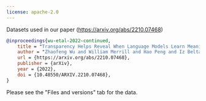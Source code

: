 ```yaml
---
license: apache-2.0
---
```


Datasets used in our paper (https://arxiv.org/abs/2210.07468)

```bibtex
@inproceedings{wu-etal-2022-continued,
    title = "Transparency Helps Reveal When Language Models Learn Meaning",
    author = "Zhaofeng Wu and William Merrill and Hao Peng and Iz Beltagy and Noah A. Smith",
    url = {https://arxiv.org/abs/2210.07468},
    publisher = {arXiv},
    year = {2022},
    doi = {10.48550/ARXIV.2210.07468},
}
```

Please see the "Files and versions" tab for the data.
